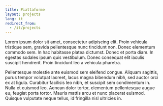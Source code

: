 ```yaml
---
title: Piattaforme
layout: projects
lang: it
redirect_from:
  - /it/projects
---
```


Lorem ipsum dolor sit amet, consectetur adipiscing elit. Proin vehicula tristique sem, gravida pellentesque nunc tincidunt non. Donec elementum commodo sem. In hac habitasse platea dictumst. Donec et porta diam. In egestas sodales ipsum quis vestibulum. Donec consequat elit iaculis suscipit hendrerit. Proin tincidunt leo a vehicula pharetra.

Pellentesque molestie ante euismod sem eleifend congue. Aliquam sagittis, purus tempor volutpat laoreet, lacus magna bibendum nibh, sed auctor orci ex at ligula. Curabitur facilisis leo nibh, et suscipit sem condimentum in. Nulla et euismod leo. Aenean dolor tortor, elementum pellentesque augue eu, feugiat porta tortor. Mauris mattis arcu et nunc placerat euismod. Quisque vulputate neque tellus, id fringilla nisl ultricies in.
